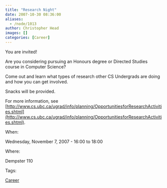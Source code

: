 ```yaml
---
title: "Research Night"
date: 2007-10-30 08:36:00
aliases:
  - /node/1013
author: Christopher Head
images: []
categories: [Career]
---
```


You are invited!

Are you considering pursuing an Honours degree or Directed Studies course in Computer Science?

Come out and learn what types of research other CS Undergrads are doing and how you can get involved.

Snacks will be provided.

For more information, see [http://www.cs.ubc.ca/ugrad/info/planning/OpportunitiesforResearchActivities.shtml](http://www.cs.ubc.ca/ugrad/info/planning/OpportunitiesforResearchActivities.shtml).

When:

Wednesday, November 7, 2007 - 16:00 to 18:00

Where:

Dempster 110

Tags:

[Career](/career)
